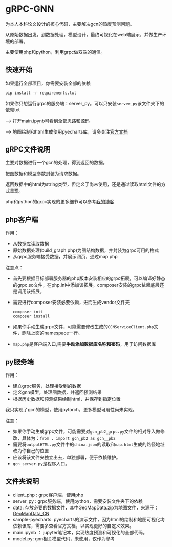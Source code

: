 # gRPC-GNN
为本人本科论文设计的核心代码，主要解决gcn的热度预测问题。

从原始数据出发，到数据处理，模型设计，最终可视化在web端展示，并做生产环境的部署。

主要使用php和python，利用grpc做双端的通信。

## 快速开始
如果运行全部项目，你需要安装全部的依赖
```python
pip install -r requirements.txt
```

如果你只想运行grpc的服务端：server_py。可以只安装`server_py`该文件夹下的依赖txt

--> 打开main.ipynb可看到全部思路和源码

--> 地图绘制和html生成使用pyecharts库，请多关注[官方文档](https://pyecharts.org/#/zh-cn/intro)


## gRPC文件说明
主要对数据进行一个gcn的处理，得到返回的数据。

把图数据和模型参数封装为请求数据。

返回数据中的html为string类型，但定义了尚未使用，还是通过读取html文件的方式呈现。

php和python的grpc实现的更多细节可以参考[我的博客](http://viogami.me/index.php/archives/174/)

## php客户端
作用：
- 从数据库读取数据
- 原始数据处理(build_graph.php)为图结构数据，并封装为grpc可用的格式
- 从grpc服务端接受数据，并展示网页，通过map.php

注意点：

- 首先要根据目标部署服务器的php版本安装相应的grpc拓展，可以编译好静态的grpc.so文件，在php.ini中添加该拓展。composer安装的grpc依赖底层还是调用该拓展。

- 需要进行composer安装必要依赖，进而生成vendor文件夹
    ```
    composer init
    composer install
    ```

- 如果你手动生成grpc文件，可能需要修改生成的`GCNServiceClient.php`文件，删除上面的namespace一行。

- `map.php`是客户端入口,需要**手动添加数据库名称和密码**，用于访问数据库

## py服务端
作用：
- 建立grpc服务，处理接受到的数据
- 定义gnn模型，处理图数据，并返回预测结果
- 根据历史数据和预测结果绘制html，并保存到指定位置

我只实现了gcn的模型，使用pytorch，更多模型可用性尚未实现。

注意：
 - 如果你手动生成grpc文件，可能需要对`gcn_pb2_grpc.py`文件的相对导入做修改，具体为：`from . import gcn_pb2 as gcn__pb2`
 - 需要将`outputHTML.py`文件中的`china.json`的读取和`map.html`生成的路径地址改为你自己的位置
 - 应该将该文件夹独立出去，单独部署，便于依赖维护。
 - `gcn_server.py`是程序入口。


## 文件夹说明
- client_php : grpc客户端，使用php
- server_py : grpc服务端，使用python，需要安装文件夹下的依赖
- data: 存放必要的数据文件，其中GeoMapData.zip为地图文件，来源于：[GeoMapData_CN](https://github.com/lyhmyd1211/GeoMapData_CN)
- sample-pyecharts: pyecharts的演示文件，因为html的绘制和地图可视化均依赖该库，需要多查看官方文档，以实现更好的自定义效果。
- main.ipynb ： jupyter笔记本，实现热度预测和可视化的全部代码。
- model.py: gnn相关模型代码，未使用，仅作为参考